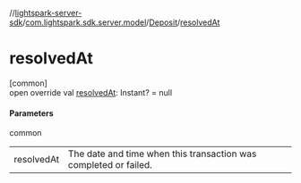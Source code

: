 //[lightspark-server-sdk](../../../index.md)/[com.lightspark.sdk.server.model](../index.md)/[Deposit](index.md)/[resolvedAt](resolved-at.md)

# resolvedAt

[common]\
open override val [resolvedAt](resolved-at.md): Instant? = null

#### Parameters

common

| | |
|---|---|
| resolvedAt | The date and time when this transaction was completed or failed. |
